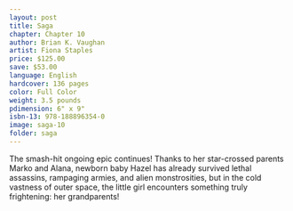 ```yaml
---
layout: post
title: Saga
chapter: Chapter 10
author: Brian K. Vaughan
artist: Fiona Staples
price: $125.00
save: $53.00
language: English
hardcover: 136 pages
color: Full Color
weight: 3.5 pounds
pdimension: 6" x 9"
isbn-13: 978-188896354-0
image: saga-10
folder: saga
---
```


The smash-hit ongoing epic continues! Thanks to her star-crossed parents Marko and Alana, newborn baby Hazel has already survived lethal assassins, rampaging armies, and alien monstrosities, but in the cold vastness of outer space, the little girl encounters something truly frightening: her grandparents!